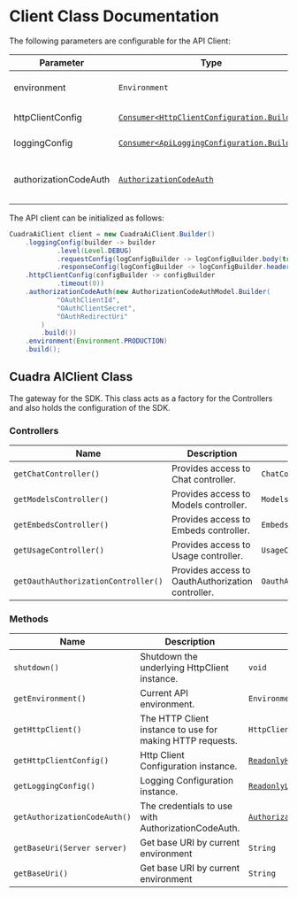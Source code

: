 
# Client Class Documentation

The following parameters are configurable for the API Client:

| Parameter | Type | Description |
|  --- | --- | --- |
| environment | `Environment` | The API environment. <br> **Default: `Environment.PRODUCTION`** |
| httpClientConfig | [`Consumer<HttpClientConfiguration.Builder>`](../doc/http-client-configuration-builder.md) | Set up Http Client Configuration instance. |
| loggingConfig | [`Consumer<ApiLoggingConfiguration.Builder>`](../doc/api-logging-configuration-builder.md) | Set up Logging Configuration instance. |
| authorizationCodeAuth | [`AuthorizationCodeAuth`](auth/oauth-2-authorization-code-grant.md) | The Credentials Setter for OAuth 2 Authorization Code Grant |

The API client can be initialized as follows:

```java
CuadraAiClient client = new CuadraAiClient.Builder()
    .loggingConfig(builder -> builder
            .level(Level.DEBUG)
            .requestConfig(logConfigBuilder -> logConfigBuilder.body(true))
            .responseConfig(logConfigBuilder -> logConfigBuilder.headers(true)))
    .httpClientConfig(configBuilder -> configBuilder
            .timeout(0))
    .authorizationCodeAuth(new AuthorizationCodeAuthModel.Builder(
            "OAuthClientId",
            "OAuthClientSecret",
            "OAuthRedirectUri"
        )
        .build())
    .environment(Environment.PRODUCTION)
    .build();
```

## Cuadra AIClient Class

The gateway for the SDK. This class acts as a factory for the Controllers and also holds the configuration of the SDK.

### Controllers

| Name | Description | Return Type |
|  --- | --- | --- |
| `getChatController()` | Provides access to Chat controller. | `ChatController` |
| `getModelsController()` | Provides access to Models controller. | `ModelsController` |
| `getEmbedsController()` | Provides access to Embeds controller. | `EmbedsController` |
| `getUsageController()` | Provides access to Usage controller. | `UsageController` |
| `getOauthAuthorizationController()` | Provides access to OauthAuthorization controller. | `OauthAuthorizationController` |

### Methods

| Name | Description | Return Type |
|  --- | --- | --- |
| `shutdown()` | Shutdown the underlying HttpClient instance. | `void` |
| `getEnvironment()` | Current API environment. | `Environment` |
| `getHttpClient()` | The HTTP Client instance to use for making HTTP requests. | `HttpClient` |
| `getHttpClientConfig()` | Http Client Configuration instance. | [`ReadonlyHttpClientConfiguration`](../doc/http-client-configuration.md) |
| `getLoggingConfig()` | Logging Configuration instance. | [`ReadonlyLoggingConfiguration`](../doc/api-logging-configuration.md) |
| `getAuthorizationCodeAuth()` | The credentials to use with AuthorizationCodeAuth. | [`AuthorizationCodeAuth`](auth/oauth-2-authorization-code-grant.md) |
| `getBaseUri(Server server)` | Get base URI by current environment | `String` |
| `getBaseUri()` | Get base URI by current environment | `String` |

